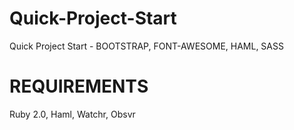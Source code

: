 # Quick-Project-Start
Quick Project Start - BOOTSTRAP, FONT-AWESOME, HAML, SASS


# REQUIREMENTS
  Ruby 2.0,
  Haml,
  Watchr,
  Obsvr
